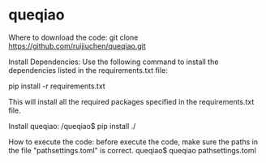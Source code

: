# queqiao
Where to download the code:
   git clone  https://github.com/ruijiuchen/queqiao.git

Install Dependencies:
Use the following command to install the dependencies listed in the requirements.txt file:

   pip install -r requirements.txt
   
This will install all the required packages specified in the requirements.txt file.

Install queqiao:
   /queqiao$ pip install ./

How to execute the code:
before execute the code, make sure the paths in the file "pathsettings.toml"
is correct.
queqiao$ queqiao pathsettings.toml